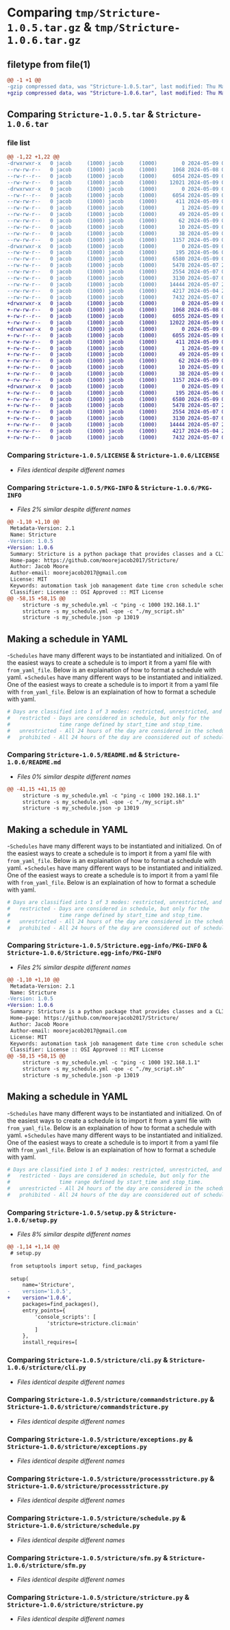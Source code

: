 # Comparing `tmp/Stricture-1.0.5.tar.gz` & `tmp/Stricture-1.0.6.tar.gz`

## filetype from file(1)

```diff
@@ -1 +1 @@
-gzip compressed data, was "Stricture-1.0.5.tar", last modified: Thu May  9 03:46:31 2024, max compression
+gzip compressed data, was "Stricture-1.0.6.tar", last modified: Thu May  9 03:55:19 2024, max compression
```

## Comparing `Stricture-1.0.5.tar` & `Stricture-1.0.6.tar`

### file list

```diff
@@ -1,22 +1,22 @@
-drwxrwxr-x   0 jacob     (1000) jacob     (1000)        0 2024-05-09 03:46:31.236085 Stricture-1.0.5/
--rw-rw-r--   0 jacob     (1000) jacob     (1000)     1068 2024-05-08 00:09:54.000000 Stricture-1.0.5/LICENSE
--rw-r--r--   0 jacob     (1000) jacob     (1000)     6054 2024-05-09 03:46:31.236085 Stricture-1.0.5/PKG-INFO
--rw-rw-r--   0 jacob     (1000) jacob     (1000)    12021 2024-05-09 03:45:36.000000 Stricture-1.0.5/README.md
-drwxrwxr-x   0 jacob     (1000) jacob     (1000)        0 2024-05-09 03:46:31.236085 Stricture-1.0.5/Stricture.egg-info/
--rw-r--r--   0 jacob     (1000) jacob     (1000)     6054 2024-05-09 03:46:30.000000 Stricture-1.0.5/Stricture.egg-info/PKG-INFO
--rw-rw-r--   0 jacob     (1000) jacob     (1000)      411 2024-05-09 03:46:31.000000 Stricture-1.0.5/Stricture.egg-info/SOURCES.txt
--rw-rw-r--   0 jacob     (1000) jacob     (1000)        1 2024-05-09 03:46:30.000000 Stricture-1.0.5/Stricture.egg-info/dependency_links.txt
--rw-rw-r--   0 jacob     (1000) jacob     (1000)       49 2024-05-09 03:46:30.000000 Stricture-1.0.5/Stricture.egg-info/entry_points.txt
--rw-rw-r--   0 jacob     (1000) jacob     (1000)       62 2024-05-09 03:46:30.000000 Stricture-1.0.5/Stricture.egg-info/requires.txt
--rw-rw-r--   0 jacob     (1000) jacob     (1000)       10 2024-05-09 03:46:30.000000 Stricture-1.0.5/Stricture.egg-info/top_level.txt
--rw-rw-r--   0 jacob     (1000) jacob     (1000)       38 2024-05-09 03:46:31.236085 Stricture-1.0.5/setup.cfg
--rw-rw-r--   0 jacob     (1000) jacob     (1000)     1157 2024-05-09 03:46:13.000000 Stricture-1.0.5/setup.py
-drwxrwxr-x   0 jacob     (1000) jacob     (1000)        0 2024-05-09 03:46:31.236085 Stricture-1.0.5/stricture/
--rw-rw-r--   0 jacob     (1000) jacob     (1000)      195 2024-05-06 00:40:54.000000 Stricture-1.0.5/stricture/__init__.py
--rw-rw-r--   0 jacob     (1000) jacob     (1000)     6580 2024-05-09 03:18:56.000000 Stricture-1.0.5/stricture/cli.py
--rw-rw-r--   0 jacob     (1000) jacob     (1000)     5478 2024-05-07 22:26:19.000000 Stricture-1.0.5/stricture/commandstricture.py
--rw-rw-r--   0 jacob     (1000) jacob     (1000)     2554 2024-05-07 08:48:51.000000 Stricture-1.0.5/stricture/exceptions.py
--rw-rw-r--   0 jacob     (1000) jacob     (1000)     3130 2024-05-07 05:31:31.000000 Stricture-1.0.5/stricture/processstricture.py
--rw-rw-r--   0 jacob     (1000) jacob     (1000)    14444 2024-05-07 23:46:17.000000 Stricture-1.0.5/stricture/schedule.py
--rw-rw-r--   0 jacob     (1000) jacob     (1000)     4217 2024-05-04 22:11:05.000000 Stricture-1.0.5/stricture/sfm.py
--rw-rw-r--   0 jacob     (1000) jacob     (1000)     7432 2024-05-07 08:48:37.000000 Stricture-1.0.5/stricture/stricture.py
+drwxrwxr-x   0 jacob     (1000) jacob     (1000)        0 2024-05-09 03:55:19.560249 Stricture-1.0.6/
+-rw-rw-r--   0 jacob     (1000) jacob     (1000)     1068 2024-05-08 00:09:54.000000 Stricture-1.0.6/LICENSE
+-rw-r--r--   0 jacob     (1000) jacob     (1000)     6055 2024-05-09 03:55:19.560249 Stricture-1.0.6/PKG-INFO
+-rw-rw-r--   0 jacob     (1000) jacob     (1000)    12022 2024-05-09 03:55:01.000000 Stricture-1.0.6/README.md
+drwxrwxr-x   0 jacob     (1000) jacob     (1000)        0 2024-05-09 03:55:19.560249 Stricture-1.0.6/Stricture.egg-info/
+-rw-r--r--   0 jacob     (1000) jacob     (1000)     6055 2024-05-09 03:55:19.000000 Stricture-1.0.6/Stricture.egg-info/PKG-INFO
+-rw-rw-r--   0 jacob     (1000) jacob     (1000)      411 2024-05-09 03:55:19.000000 Stricture-1.0.6/Stricture.egg-info/SOURCES.txt
+-rw-rw-r--   0 jacob     (1000) jacob     (1000)        1 2024-05-09 03:55:19.000000 Stricture-1.0.6/Stricture.egg-info/dependency_links.txt
+-rw-rw-r--   0 jacob     (1000) jacob     (1000)       49 2024-05-09 03:55:19.000000 Stricture-1.0.6/Stricture.egg-info/entry_points.txt
+-rw-rw-r--   0 jacob     (1000) jacob     (1000)       62 2024-05-09 03:55:19.000000 Stricture-1.0.6/Stricture.egg-info/requires.txt
+-rw-rw-r--   0 jacob     (1000) jacob     (1000)       10 2024-05-09 03:55:19.000000 Stricture-1.0.6/Stricture.egg-info/top_level.txt
+-rw-rw-r--   0 jacob     (1000) jacob     (1000)       38 2024-05-09 03:55:19.560249 Stricture-1.0.6/setup.cfg
+-rw-rw-r--   0 jacob     (1000) jacob     (1000)     1157 2024-05-09 03:54:44.000000 Stricture-1.0.6/setup.py
+drwxrwxr-x   0 jacob     (1000) jacob     (1000)        0 2024-05-09 03:55:19.560249 Stricture-1.0.6/stricture/
+-rw-rw-r--   0 jacob     (1000) jacob     (1000)      195 2024-05-06 00:40:54.000000 Stricture-1.0.6/stricture/__init__.py
+-rw-rw-r--   0 jacob     (1000) jacob     (1000)     6580 2024-05-09 03:18:56.000000 Stricture-1.0.6/stricture/cli.py
+-rw-rw-r--   0 jacob     (1000) jacob     (1000)     5478 2024-05-07 22:26:19.000000 Stricture-1.0.6/stricture/commandstricture.py
+-rw-rw-r--   0 jacob     (1000) jacob     (1000)     2554 2024-05-07 08:48:51.000000 Stricture-1.0.6/stricture/exceptions.py
+-rw-rw-r--   0 jacob     (1000) jacob     (1000)     3130 2024-05-07 05:31:31.000000 Stricture-1.0.6/stricture/processstricture.py
+-rw-rw-r--   0 jacob     (1000) jacob     (1000)    14444 2024-05-07 23:46:17.000000 Stricture-1.0.6/stricture/schedule.py
+-rw-rw-r--   0 jacob     (1000) jacob     (1000)     4217 2024-05-04 22:11:05.000000 Stricture-1.0.6/stricture/sfm.py
+-rw-rw-r--   0 jacob     (1000) jacob     (1000)     7432 2024-05-07 08:48:37.000000 Stricture-1.0.6/stricture/stricture.py
```

### Comparing `Stricture-1.0.5/LICENSE` & `Stricture-1.0.6/LICENSE`

 * *Files identical despite different names*

### Comparing `Stricture-1.0.5/PKG-INFO` & `Stricture-1.0.6/PKG-INFO`

 * *Files 2% similar despite different names*

```diff
@@ -1,10 +1,10 @@
 Metadata-Version: 2.1
 Name: Stricture
-Version: 1.0.5
+Version: 1.0.6
 Summary: Stricture is a python package that provides classes and a CLI tool for easy scheduling, automating, and managing of specific operations.
 Home-page: https://github.com/moorejacob2017/Stricture/
 Author: Jacob Moore
 Author-email: moorejacob2017@gmail.com
 License: MIT
 Keywords: automation task job management date time cron schedule scheduling bash process pid command bash week month
 Classifier: License :: OSI Approved :: MIT License
@@ -58,15 +58,15 @@
     stricture -s my_schedule.yml -c "ping -c 1000 192.168.1.1"
     stricture -s my_schedule.yml -qoe -c "./my_script.sh"
     stricture -s my_schedule.json -p 13019
 ```
 
 
 ## Making a schedule in YAML
-`Schedules` have many different ways to be instantiated and initialized. On of the easiest ways to create a schedule is to import it from a yaml file with `from_yaml_file`. Below is an explaination of how to format a schedule with yaml.
+`Schedules` have many different ways to be instantiated and initialized. One of the easiest ways to create a schedule is to import it from a yaml file with `from_yaml_file`. Below is an explaination of how to format a schedule with yaml.
 ```yaml
 # Days are classified into 1 of 3 modes: restricted, unrestricted, and prohibited.
 #   restricted - Days are considered in schedule, but only for the
 #                time range defined by start_time and stop_time.
 #   unrestricted - All 24 hours of the day are considered in the schedule.
 #   prohibited - All 24 hours of the day are coonsidered out of schedule.
```

### Comparing `Stricture-1.0.5/README.md` & `Stricture-1.0.6/README.md`

 * *Files 0% similar despite different names*

```diff
@@ -41,15 +41,15 @@
     stricture -s my_schedule.yml -c "ping -c 1000 192.168.1.1"
     stricture -s my_schedule.yml -qoe -c "./my_script.sh"
     stricture -s my_schedule.json -p 13019
 ```
 
 
 ## Making a schedule in YAML
-`Schedules` have many different ways to be instantiated and initialized. On of the easiest ways to create a schedule is to import it from a yaml file with `from_yaml_file`. Below is an explaination of how to format a schedule with yaml.
+`Schedules` have many different ways to be instantiated and initialized. One of the easiest ways to create a schedule is to import it from a yaml file with `from_yaml_file`. Below is an explaination of how to format a schedule with yaml.
 ```yaml
 # Days are classified into 1 of 3 modes: restricted, unrestricted, and prohibited.
 #   restricted - Days are considered in schedule, but only for the
 #                time range defined by start_time and stop_time.
 #   unrestricted - All 24 hours of the day are considered in the schedule.
 #   prohibited - All 24 hours of the day are coonsidered out of schedule.
```

### Comparing `Stricture-1.0.5/Stricture.egg-info/PKG-INFO` & `Stricture-1.0.6/Stricture.egg-info/PKG-INFO`

 * *Files 2% similar despite different names*

```diff
@@ -1,10 +1,10 @@
 Metadata-Version: 2.1
 Name: Stricture
-Version: 1.0.5
+Version: 1.0.6
 Summary: Stricture is a python package that provides classes and a CLI tool for easy scheduling, automating, and managing of specific operations.
 Home-page: https://github.com/moorejacob2017/Stricture/
 Author: Jacob Moore
 Author-email: moorejacob2017@gmail.com
 License: MIT
 Keywords: automation task job management date time cron schedule scheduling bash process pid command bash week month
 Classifier: License :: OSI Approved :: MIT License
@@ -58,15 +58,15 @@
     stricture -s my_schedule.yml -c "ping -c 1000 192.168.1.1"
     stricture -s my_schedule.yml -qoe -c "./my_script.sh"
     stricture -s my_schedule.json -p 13019
 ```
 
 
 ## Making a schedule in YAML
-`Schedules` have many different ways to be instantiated and initialized. On of the easiest ways to create a schedule is to import it from a yaml file with `from_yaml_file`. Below is an explaination of how to format a schedule with yaml.
+`Schedules` have many different ways to be instantiated and initialized. One of the easiest ways to create a schedule is to import it from a yaml file with `from_yaml_file`. Below is an explaination of how to format a schedule with yaml.
 ```yaml
 # Days are classified into 1 of 3 modes: restricted, unrestricted, and prohibited.
 #   restricted - Days are considered in schedule, but only for the
 #                time range defined by start_time and stop_time.
 #   unrestricted - All 24 hours of the day are considered in the schedule.
 #   prohibited - All 24 hours of the day are coonsidered out of schedule.
```

### Comparing `Stricture-1.0.5/setup.py` & `Stricture-1.0.6/setup.py`

 * *Files 8% similar despite different names*

```diff
@@ -1,14 +1,14 @@
 # setup.py
 
 from setuptools import setup, find_packages
 
 setup(
     name='Stricture',
-    version='1.0.5',
+    version='1.0.6',
     packages=find_packages(),
     entry_points={
         'console_scripts': [
             'stricture=stricture.cli:main'
         ]
     },
     install_requires=[
```

### Comparing `Stricture-1.0.5/stricture/cli.py` & `Stricture-1.0.6/stricture/cli.py`

 * *Files identical despite different names*

### Comparing `Stricture-1.0.5/stricture/commandstricture.py` & `Stricture-1.0.6/stricture/commandstricture.py`

 * *Files identical despite different names*

### Comparing `Stricture-1.0.5/stricture/exceptions.py` & `Stricture-1.0.6/stricture/exceptions.py`

 * *Files identical despite different names*

### Comparing `Stricture-1.0.5/stricture/processstricture.py` & `Stricture-1.0.6/stricture/processstricture.py`

 * *Files identical despite different names*

### Comparing `Stricture-1.0.5/stricture/schedule.py` & `Stricture-1.0.6/stricture/schedule.py`

 * *Files identical despite different names*

### Comparing `Stricture-1.0.5/stricture/sfm.py` & `Stricture-1.0.6/stricture/sfm.py`

 * *Files identical despite different names*

### Comparing `Stricture-1.0.5/stricture/stricture.py` & `Stricture-1.0.6/stricture/stricture.py`

 * *Files identical despite different names*

